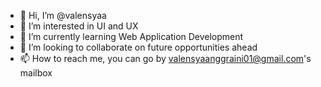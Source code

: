 - 👋 Hi, I’m @valensyaa
- 👀 I’m interested in UI and UX
- 🌱 I’m currently learning Web Application Development
- 💞️ I’m looking to collaborate on future opportunities ahead
- 📫 How to reach me, you can go by valensyaanggraini01@gmail.com's mailbox

<!---
valensyaa/valensyaa is a ✨ special ✨ repository because its `README.md` (this file) appears on your GitHub profile.
You can click the Preview link to take a look at your changes.
--->
